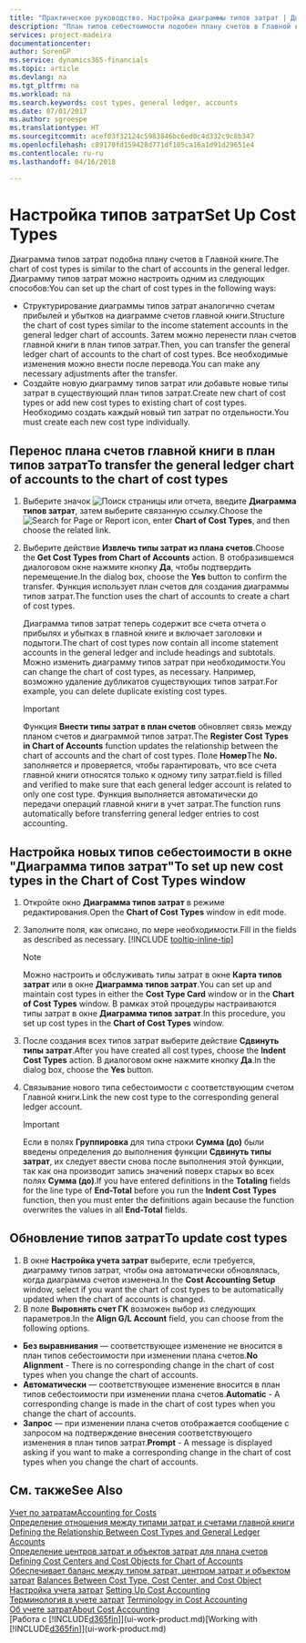 ```yaml
---
title: "Практическое руководство. Настройка диаграммы типов затрат | Документы Майкрософт"
description: "План типов себестоимости подобен плану счетов в Главной книге."
services: project-madeira
documentationcenter: 
author: SorenGP
ms.service: dynamics365-financials
ms.topic: article
ms.devlang: na
ms.tgt_pltfrm: na
ms.workload: na
ms.search.keywords: cost types, general ledger, accounts
ms.date: 07/01/2017
ms.author: sgroespe
ms.translationtype: HT
ms.sourcegitcommit: acef03f32124c5983846bc6ed0c4d332c9c8b347
ms.openlocfilehash: c89170fd159428d771df105ca16a1d91d29651e4
ms.contentlocale: ru-ru
ms.lasthandoff: 04/16/2018

---
```

# <a name="set-up-cost-types"></a><span data-ttu-id="fb609-103">Настройка типов затрат</span><span class="sxs-lookup"><span data-stu-id="fb609-103">Set Up Cost Types</span></span>
<span data-ttu-id="fb609-104">Диаграмма типов затрат подобна плану счетов в Главной книге.</span><span class="sxs-lookup"><span data-stu-id="fb609-104">The chart of cost types is similar to the chart of accounts in the general ledger.</span></span> <span data-ttu-id="fb609-105">Диаграмму типов затрат можно настроить одним из следующих способов:</span><span class="sxs-lookup"><span data-stu-id="fb609-105">You can set up the chart of cost types in the following ways:</span></span>  

-   <span data-ttu-id="fb609-106">Структурирование диаграммы типов затрат аналогично счетам прибылей и убытков на диаграмме счетов главной книги.</span><span class="sxs-lookup"><span data-stu-id="fb609-106">Structure the chart of cost types similar to the income statement accounts in the general ledger chart of accounts.</span></span> <span data-ttu-id="fb609-107">Затем можно перенести план счетов главной книги в план типов затрат.</span><span class="sxs-lookup"><span data-stu-id="fb609-107">Then, you can transfer the general ledger chart of accounts to the chart of cost types.</span></span> <span data-ttu-id="fb609-108">Все необходимые изменения можно внести после перевода.</span><span class="sxs-lookup"><span data-stu-id="fb609-108">You can make any necessary adjustments after the transfer.</span></span>  
-   <span data-ttu-id="fb609-109">Создайте новую диаграмму типов затрат или добавьте новые типы затрат в существующий план типов затрат.</span><span class="sxs-lookup"><span data-stu-id="fb609-109">Create new chart of cost types or add new cost types to existing chart of cost types.</span></span> <span data-ttu-id="fb609-110">Необходимо создать каждый новый тип затрат по отдельности.</span><span class="sxs-lookup"><span data-stu-id="fb609-110">You must create each new cost type individually.</span></span>  

## <a name="to-transfer-the-general-ledger-chart-of-accounts-to-the-chart-of-cost-types"></a><span data-ttu-id="fb609-111">Перенос плана счетов главной книги в план типов затрат</span><span class="sxs-lookup"><span data-stu-id="fb609-111">To transfer the general ledger chart of accounts to the chart of cost types</span></span>  
1.  <span data-ttu-id="fb609-112">Выберите значок ![Поиск страницы или отчета](media/ui-search/search_small.png "Значок поиска страницы или отчета"), введите **Диаграмма типов затрат**, затем выберите связанную ссылку.</span><span class="sxs-lookup"><span data-stu-id="fb609-112">Choose the ![Search for Page or Report](media/ui-search/search_small.png "Search for Page or Report icon") icon, enter **Chart of Cost Types**, and then choose the related link.</span></span>  
2.  <span data-ttu-id="fb609-113">Выберите действие **Извлечь типы затрат из плана счетов**.</span><span class="sxs-lookup"><span data-stu-id="fb609-113">Choose the **Get Cost Types from Chart of Accounts** action.</span></span> <span data-ttu-id="fb609-114">В отобразившемся диалоговом окне нажмите кнопку **Да**, чтобы подтвердить перемещение.</span><span class="sxs-lookup"><span data-stu-id="fb609-114">In the dialog box, choose the **Yes** button to confirm the transfer.</span></span> <span data-ttu-id="fb609-115">Функция использует план счетов для создания диаграммы типов затрат.</span><span class="sxs-lookup"><span data-stu-id="fb609-115">The function uses the chart of accounts to create a chart of cost types.</span></span>  

    <span data-ttu-id="fb609-116">Диаграмма типов затрат теперь содержит все счета отчета о прибылях и убытках в главной книге и включает заголовки и подытоги.</span><span class="sxs-lookup"><span data-stu-id="fb609-116">The chart of cost types now contain all income statement accounts in the general ledger and include headings and subtotals.</span></span> <span data-ttu-id="fb609-117">Можно изменить диаграмму типов затрат при необходимости.</span><span class="sxs-lookup"><span data-stu-id="fb609-117">You can change the chart of cost types, as necessary.</span></span> <span data-ttu-id="fb609-118">Например, возможно удаление дубликатов существующих типов затрат.</span><span class="sxs-lookup"><span data-stu-id="fb609-118">For example, you can delete duplicate existing cost types.</span></span>  

    > [!IMPORTANT]  
    >  <span data-ttu-id="fb609-119">Функция **Внести типы затрат в план счетов** обновляет связь между планом счетов и диаграммой типов затрат.</span><span class="sxs-lookup"><span data-stu-id="fb609-119">The **Register Cost Types in Chart of Accounts** function updates the relationship between the chart of accounts and the chart of cost types.</span></span> <span data-ttu-id="fb609-120">Поле **Номер**</span><span class="sxs-lookup"><span data-stu-id="fb609-120">The **No.**</span></span> <span data-ttu-id="fb609-121">заполняется и проверяется, чтобы гарантировать, что все счета главной книги относятся только к одному типу затрат.</span><span class="sxs-lookup"><span data-stu-id="fb609-121">field is filled and verified to make sure that each general ledger account is related to only one cost type.</span></span> <span data-ttu-id="fb609-122">Функция выполняется автоматически до передачи операций главной книги в учет затрат.</span><span class="sxs-lookup"><span data-stu-id="fb609-122">The function runs automatically before transferring general ledger entries to cost accounting.</span></span>  

## <a name="to-set-up-new-cost-types-in-the-chart-of-cost-types-window"></a><span data-ttu-id="fb609-123">Настройка новых типов себестоимости в окне "Диаграмма типов затрат"</span><span class="sxs-lookup"><span data-stu-id="fb609-123">To set up new cost types in the Chart of Cost Types window</span></span>  
1. <span data-ttu-id="fb609-124">Откройте окно **Диаграмма типов затрат** в режиме редактирования.</span><span class="sxs-lookup"><span data-stu-id="fb609-124">Open the **Chart of Cost Types** window in edit mode.</span></span>  
2. <span data-ttu-id="fb609-125">Заполните поля, как описано, по мере необходимости.</span><span class="sxs-lookup"><span data-stu-id="fb609-125">Fill in the fields as described as necessary.</span></span> [!INCLUDE [tooltip-inline-tip](includes/tooltip-inline-tip_md.md)]

   > [!NOTE]  
   >  <span data-ttu-id="fb609-126">Можно настроить и обслуживать типы затрат в окне **Карта типов затрат** или в окне **Диаграмма типов затрат**.</span><span class="sxs-lookup"><span data-stu-id="fb609-126">You can set up and maintain cost types in either the **Cost Type Card** window or in the **Chart of Cost Types** window.</span></span> <span data-ttu-id="fb609-127">В рамках этой процедуры настраиваются типы затрат в окне **Диаграмма типов затрат**.</span><span class="sxs-lookup"><span data-stu-id="fb609-127">In this procedure, you set up cost types in the **Chart of Cost Types** window.</span></span>

3. <span data-ttu-id="fb609-128">После создания всех типов затрат выберите действие **Сдвинуть типы затрат**.</span><span class="sxs-lookup"><span data-stu-id="fb609-128">After you have created all cost types, choose the **Indent Cost Types** action.</span></span> <span data-ttu-id="fb609-129">В диалоговом окне нажмите кнопку **Да**.</span><span class="sxs-lookup"><span data-stu-id="fb609-129">In the dialog box, choose the **Yes** button.</span></span>  
4. <span data-ttu-id="fb609-130">Связывание нового типа себестоимости с соответствующим счетом Главной книги.</span><span class="sxs-lookup"><span data-stu-id="fb609-130">Link the new cost type to the corresponding general ledger account.</span></span>  

   > [!IMPORTANT]  
   >  <span data-ttu-id="fb609-131">Если в полях **Группировка** для типа строки **Сумма (до)** были введены определения до выполнения функции **Сдвинуть типы затрат**, их следует ввести снова после выполнения этой функции, так как она производит запись значений поверх старых во всех полях **Сумма (до)**.</span><span class="sxs-lookup"><span data-stu-id="fb609-131">If you have entered definitions in the **Totaling** fields for the line type of **End-Total** before you run the **Indent Cost Types** function, then you must enter the definitions again because the function overwrites the values in all **End-Total** fields.</span></span>  

## <a name="to-update-cost-types"></a><span data-ttu-id="fb609-132">Обновление типов затрат</span><span class="sxs-lookup"><span data-stu-id="fb609-132">To update cost types</span></span>  
1.  <span data-ttu-id="fb609-133">В окне **Настройка учета затрат** выберите, если требуется, диаграмму типов затрат, чтобы она автоматически обновлялась, когда диаграмма счетов изменена.</span><span class="sxs-lookup"><span data-stu-id="fb609-133">In the **Cost Accounting Setup** window, select if you want the chart of cost types to be automatically updated when the chart of accounts is changed.</span></span>  
2.  <span data-ttu-id="fb609-134">В поле **Выровнять счет ГК** возможен выбор из следующих параметров.</span><span class="sxs-lookup"><span data-stu-id="fb609-134">In the **Align G/L Account** field, you can choose from the following options.</span></span>  

- <span data-ttu-id="fb609-135">**Без выравнивания** — соответствующее изменение не вносится в план типов себестоимости при изменении плана счетов.</span><span class="sxs-lookup"><span data-stu-id="fb609-135">**No Alignment** - There is no corresponding change in the chart of cost types when you change the chart of accounts.</span></span>  
- <span data-ttu-id="fb609-136">**Автоматически** — соответствующее изменение вносится в план типов себестоимости при изменении плана счетов.</span><span class="sxs-lookup"><span data-stu-id="fb609-136">**Automatic** - A corresponding change is made in the chart of cost types when you change the chart of accounts.</span></span>  
- <span data-ttu-id="fb609-137">**Запрос** — при изменении плана счетов отображается сообщение с запросом на подтверждение внесения соответствующего изменения в план типов затрат.</span><span class="sxs-lookup"><span data-stu-id="fb609-137">**Prompt** - A message is displayed asking if you want to make a corresponding change in the chart of cost types when you change the chart of accounts.</span></span>  

## <a name="see-also"></a><span data-ttu-id="fb609-138">См. также</span><span class="sxs-lookup"><span data-stu-id="fb609-138">See Also</span></span>  
[<span data-ttu-id="fb609-139">Учет по затратам</span><span class="sxs-lookup"><span data-stu-id="fb609-139">Accounting for Costs</span></span>](finance-manage-cost-accounting.md)  
<span data-ttu-id="fb609-140">[Определение отношения между типами затрат и счетами главной книги](finance-defining-the-relationship-between-cost-types-and-general-ledger-accounts.md) </span><span class="sxs-lookup"><span data-stu-id="fb609-140">[Defining the Relationship Between Cost Types and General Ledger Accounts](finance-defining-the-relationship-between-cost-types-and-general-ledger-accounts.md) </span></span>  
<span data-ttu-id="fb609-141">[Определение центров затрат и объектов затрат для плана счетов](finance-defining-cost-centers-and-cost-objects-for-chart-of-accounts.md) </span><span class="sxs-lookup"><span data-stu-id="fb609-141">[Defining Cost Centers and Cost Objects for Chart of Accounts](finance-defining-cost-centers-and-cost-objects-for-chart-of-accounts.md) </span></span>  
<span data-ttu-id="fb609-142">[Обеспечивает баланс между типом затрат, центром затрат и объектом затрат](finance-balances-between-cost-type-cost-center-and-cost-object.md) </span><span class="sxs-lookup"><span data-stu-id="fb609-142">[Balances Between Cost Type, Cost Center, and Cost Object](finance-balances-between-cost-type-cost-center-and-cost-object.md) </span></span>  
<span data-ttu-id="fb609-143">[Настройка учета затрат](finance-set-up-cost-accounting.md) </span><span class="sxs-lookup"><span data-stu-id="fb609-143">[Setting Up Cost Accounting](finance-set-up-cost-accounting.md) </span></span>  
<span data-ttu-id="fb609-144">[Терминология в учете затрат](finance-terminology-in-cost-accounting.md) </span><span class="sxs-lookup"><span data-stu-id="fb609-144">[Terminology in Cost Accounting](finance-terminology-in-cost-accounting.md) </span></span>  
[<span data-ttu-id="fb609-145">Об учете затрат</span><span class="sxs-lookup"><span data-stu-id="fb609-145">About Cost Accounting</span></span>](finance-about-cost-accounting.md)  
<span data-ttu-id="fb609-146">[Работа с [!INCLUDE[d365fin](includes/d365fin_md.md)]](ui-work-product.md)</span><span class="sxs-lookup"><span data-stu-id="fb609-146">[Working with [!INCLUDE[d365fin](includes/d365fin_md.md)]](ui-work-product.md)</span></span>

